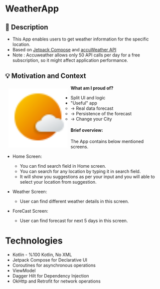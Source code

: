 # WeatherApp

## :scroll: Description
 * This App enables users to get weather information for the specific location.
 * Based on [Jetpack Compose](https://developer.android.com/jetpack/compose) and [accuWeather API](https://developer.accuweather.com/apis)
 * Note : Accuweather allows only 50 API calls per day for a free subscription, so it might affect application performance.
 
## :bulb: Motivation and Context
<img
    src="app/src/main/res/drawable-nodpi/icons8_weather_48.png"
    align="left"
    width="190"
    hspace="10"
    vspace="10" />

**What am I proud of?**
- Split UI and logic
- "Useful" app
   - -> Real data forecast
   - -> Persistence of the forecast
   - -> Change your City 


#### Brief overview:

The App contains below mentioned screens.

* Home Screen:
   * You can find search field in Home screen.
   * You can search for any location by typing it in search field.
   * It will show you suggestions as per your input and you will able to select your location from suggestion.

* Weather Screen:
   * User can find different weather details in this screen.

* ForeCast Screen:
   * User can find forecast for next 5 days in this screen.

   
# Technologies

* Kotlin - %100 Kotlin, No XML
* Jetpack Compose for Declarative UI
* Coroutines for asynchronous operations
* ViewModel
* Dagger Hilt for Dependency Injection
* OkHttp and Retrofit for network operations
